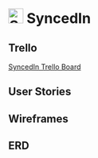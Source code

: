 # <img src="https://creazilla-store.fra1.digitaloceanspaces.com/icons/7832288/refresh-icon-md.png" alt="SyncedIn Logo" width="30"/> SyncedIn 


## Trello
[SyncedIn Trello Board](https://trello.com/b/9JXfmceJ/syncedin)

## User Stories

## Wireframes

## ERD
